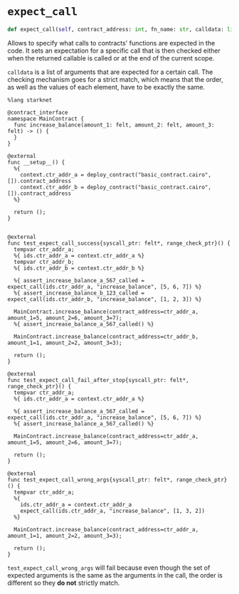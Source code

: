 # `expect_call`
```python
def expect_call(self, contract_address: int, fn_name: str, calldata: list[int]) -> Callable: ...
```
Allows to specify what calls to contracts' functions are expected in the code.
It sets an expectation for a specific call that is then checked either when the returned callable is called or at the end of the current scope.

`calldata` is a list of arguments that are expected for a certain call. The checking mechanism goes for a strict match, which means that the order, as well as the values of each element, have to be exactly the same.


```cairo title="Example"
%lang starknet

@contract_interface
namespace MainContract {
  func increase_balance(amount_1: felt, amount_2: felt, amount_3: felt) -> () {
  }
}

@external
func __setup__() {
  %{
    context.ctr_addr_a = deploy_contract("basic_contract.cairo", []).contract_address
    context.ctr_addr_b = deploy_contract("basic_contract.cairo", []).contract_address
  %}

  return ();
}


@external
func test_expect_call_success{syscall_ptr: felt*, range_check_ptr}() {
  tempvar ctr_addr_a;
  %{ ids.ctr_addr_a = context.ctr_addr_a %}
  tempvar ctr_addr_b;
  %{ ids.ctr_addr_b = context.ctr_addr_b %}

  %{ assert_increase_balance_a_567_called = expect_call(ids.ctr_addr_a, "increase_balance", [5, 6, 7]) %}
  %{ assert_increase_balance_b_123_called = expect_call(ids.ctr_addr_b, "increase_balance", [1, 2, 3]) %}

  MainContract.increase_balance(contract_address=ctr_addr_a, amount_1=5, amount_2=6, amount_3=7);
  %{ assert_increase_balance_a_567_called() %}

  MainContract.increase_balance(contract_address=ctr_addr_b, amount_1=1, amount_2=2, amount_3=3);

  return ();
}

@external
func test_expect_call_fail_after_stop{syscall_ptr: felt*, range_check_ptr}() {
  tempvar ctr_addr_a;
  %{ ids.ctr_addr_a = context.ctr_addr_a %}

  %{ assert_increase_balance_a_567_called = expect_call(ids.ctr_addr_a, "increase_balance", [5, 6, 7]) %}
  %{ assert_increase_balance_a_567_called() %}

  MainContract.increase_balance(contract_address=ctr_addr_a, amount_1=5, amount_2=6, amount_3=7);

  return ();
}

@external
func test_expect_call_wrong_args{syscall_ptr: felt*, range_check_ptr}() {
  tempvar ctr_addr_a;
  %{
    ids.ctr_addr_a = context.ctr_addr_a
    expect_call(ids.ctr_addr_a, "increase_balance", [1, 3, 2])
  %}

  MainContract.increase_balance(contract_address=ctr_addr_a, amount_1=1, amount_2=2, amount_3=3);

  return ();
}
```


`test_expect_call_wrong_args` will fail because even though the set of expected arguments is the same as the arguments in the call, the order is different so they **do not** strictly match.

